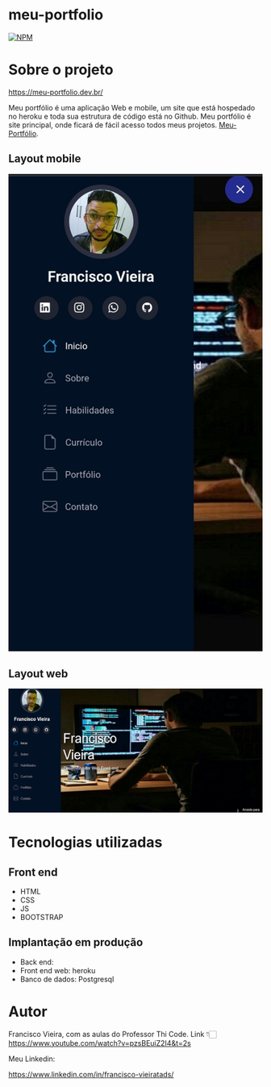 # meu-portfolio
  
[![NPM](https://img.shields.io/npm/l/react)](https://github.com/Francisco-tads/curriculo-pdf/blob/master/LICENCE) 

# Sobre o projeto
https://meu-portfolio.dev.br/


Meu portfólio é uma aplicação Web e mobile, um site que está hospedado no heroku e toda sua estrutura de código está no  Github. Meu portfólio é site principal, onde ficará de fácil acesso todos meus projetos. [Meu-Portfólio](https://meu-portfolio.dev.br/).



## Layout mobile
![Mobile 1](https://github.com/Francisco-tads/meu-portfolio/blob/master/static/img/meu-portfolio-resp.jpg) 

## Layout web
![Web 1](https://github.com/Francisco-tads/meu-portfolio/blob/master/static/img/portfolio-resp.png)


## 

# Tecnologias utilizadas

## Front end
- HTML 
- CSS
- JS
- BOOTSTRAP
## Implantação em produção
- Back end: 
- Front end web: heroku
- Banco de dados: Postgresql

# Autor

Francisco Vieira, com as aulas do Professor
Thi Code. Link 👇🏻  
https://www.youtube.com/watch?v=pzsBEuiZ2I4&t=2s 

Meu Linkedin:

https://www.linkedin.com/in/francisco-vieiratads/
